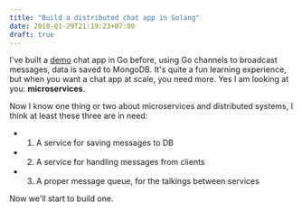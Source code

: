 ```yaml
---
title: "Build a distributed chat app in Golang"
date: 2018-01-29T21:19:23+07:00
draft: true
---
```


I've built a [demo][1] chat app in Go before, using Go channels to broadcast
messages, data is saved to MongoDB. It's quite a fun learning experience,
but when you want a chat app at scale, you need more. Yes I am looking at
you: **microservices**.

Now I know one thing or two about microservices and distributed systems,
I think at least these three are in need:

- 1. A service for saving messages to DB
- 2. A service for handling messages from clients
- 3. A proper message queue, for the talkings between services

Now we'll start to build one.


[1]: https://github.com/manhtai/golang-mongodb-chat
